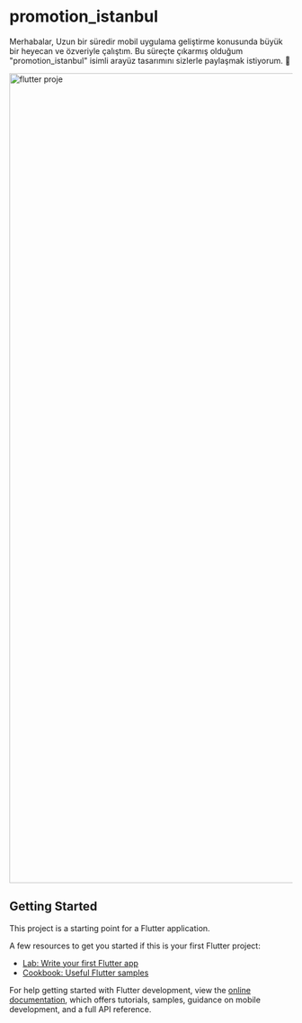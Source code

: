 # promotion_istanbul

Merhabalar, Uzun bir süredir mobil uygulama geliştirme konusunda büyük bir heyecan ve özveriyle çalıştım. Bu süreçte çıkarmış olduğum "promotion_istanbul" isimli arayüz tasarımını sizlerle paylaşmak istiyorum. 💫
<br>

<img width="1440" alt="flutter proje" src="https://github.com/edaaydin/Mobil_App2/assets/119500243/212808ed-927f-476b-a504-24da71ad9a7c">



## Getting Started

This project is a starting point for a Flutter application.

A few resources to get you started if this is your first Flutter project:

- [Lab: Write your first Flutter app](https://docs.flutter.dev/get-started/codelab)
- [Cookbook: Useful Flutter samples](https://docs.flutter.dev/cookbook)

For help getting started with Flutter development, view the
[online documentation](https://docs.flutter.dev/), which offers tutorials,
samples, guidance on mobile development, and a full API reference.
